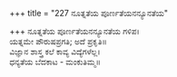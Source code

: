 +++
title = "227 ನೂತ್ನತೆಯ ಪೂರ್ಣತೆಯನನ್ಯೂನತೆಯ"

+++
ನೂತ್ನತೆಯ ಪೂರ್ಣತೆಯನನ್ಯೂನತೆಯ ಗಳಿಪ।  
ಯತ್ನಮೇ ಪೌರುಷಪ್ರಗತಿ; ಅದೆ ಪ್ರಕೃತಿ॥  
ವಿಜ್ಞಾನ ಶಾಸ್ತ್ರ ಕಲೆ ಕಾವ್ಯ ವಿದ್ಯೆಗಳೆಲ್ಲ।  
ಧನ್ಯತೆಯ ಬೆದಕಾಟ - ಮಂಕುತಿಮ್ಮ॥  
